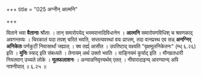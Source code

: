 +++
title = "025 अग्नीन् आत्मनि"

+++


विताने भवा **वैतानाः** श्रौताः । तान् समारोपयेद् भस्मपानादिविधानेन । **आत्मनि** समारोपणविधिश् च श्रवणकाद् अवगन्तव्यः । चिरकालं यदा तपश् चरितं भवति, सप्तत्यवस्थां वयः प्राप्तम्, तदा वानप्रस्थ एव सन्न् **अनग्निर् अनिकेतः** पर्णकुटीं निवासार्थां जह्यात् । क्व तर्ह्य् आसीत । उपरिष्टाद् वक्ष्यति "वृक्षमूलनिकेतनः" (म्ध् ६.२६) इति । **मुनिः** स्याद् इति संबध्यते । तेनायम् अर्थ उक्तो भवति । वाङ्नियमं कुर्याद् इति । मौनव्रतधारी नियतवाग् उच्यते लोके । **मूलफलाशनः** । अन्यान्ननिवृत्त्यर्थम् एतत् । नीवारादाइन्य् आरण्यान्य् अपि नाश्नीयात् ॥ ६.२५ ॥
